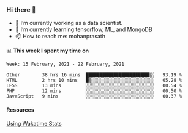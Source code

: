 ### Hi there 👋

- 🔭 I’m currently working as a data scientist.
- 🌱 I’m currently learning tensorflow, ML, and MongoDB
- 📫 How to reach me: mohanprasath

📊 **This week I spent my time on**
<!--START_SECTION:waka-->
```text
Week: 15 February, 2021 - 22 February, 2021

Other        38 hrs 16 mins  ███████████████████████▒░   93.19 % 
HTML         2 hrs 10 mins   █▒░░░░░░░░░░░░░░░░░░░░░░░   05.28 % 
LESS         13 mins         ░░░░░░░░░░░░░░░░░░░░░░░░░   00.54 % 
PHP          12 mins         ░░░░░░░░░░░░░░░░░░░░░░░░░   00.50 % 
JavaScript   9 mins          ░░░░░░░░░░░░░░░░░░░░░░░░░   00.37 % 
```
<!--END_SECTION:waka-->

#### Resources
[Using Wakatime Stats](https://github.com/marketplace/actions/waka-readme)
